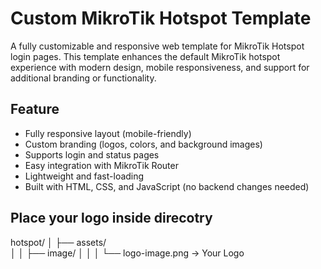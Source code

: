 # Custom MikroTik Hotspot Template

A fully customizable and responsive web template for MikroTik Hotspot login pages. This template enhances the default MikroTik hotspot experience with modern design, mobile responsiveness, and support for additional branding or functionality.

## Feature

- Fully responsive layout (mobile-friendly)
- Custom branding (logos, colors, and background images)
- Supports login and status pages
- Easy integration with MikroTik Router
- Lightweight and fast-loading
- Built with HTML, CSS, and JavaScript (no backend changes needed)

## Place your logo inside direcotry

hotspot/
│   ├── assets/                 
│   │   ├── image/
│   │   │   └── logo-image.png → Your Logo